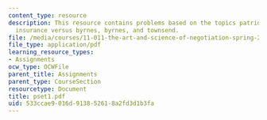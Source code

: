 ```yaml
---
content_type: resource
description: This resource contains problems based on the topics patriot national
  insurance versus byrnes, byrnes, and townsend.
file: /media/courses/11-011-the-art-and-science-of-negotiation-spring-2006/533ccae9016d913852618a2fd3d1b3fa_pset1.pdf
file_type: application/pdf
learning_resource_types:
- Assignments
ocw_type: OCWFile
parent_title: Assignments
parent_type: CourseSection
resourcetype: Document
title: pset1.pdf
uid: 533ccae9-016d-9138-5261-8a2fd3d1b3fa
---
```

